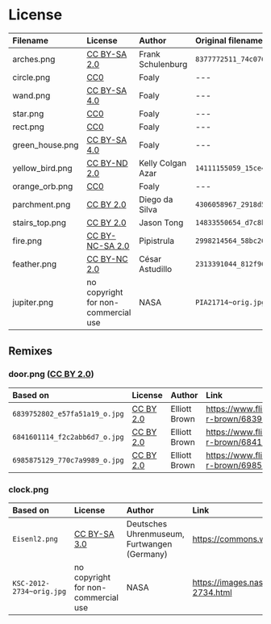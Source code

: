 License
=======

| Filename        | License                             | Author            | Original filename              | Link                                                        |
|:----------------|:------------------------------------|:------------------|:-------------------------------|:------------------------------------------------------------|
| arches.png      | [CC BY-SA 2.0][by-sa-2.0]           | Frank Schulenburg | `8377772511_74c076f4f4_o.jpg`  | https://www.flickr.com/photos/frank_schulenburg/8377772511/ |
| circle.png      | [CC0][cc0]                          | Foaly             | ---                            | Image was created for this game                             |
| wand.png        | [CC BY-SA 4.0][by-sa-4.0]           | Foaly             | ---                            | Image was created for this game                             |
| star.png        | [CC0][cc0]                          | Foaly             | ---                            | Image was created for this game                             |
| rect.png        | [CC0][cc0]                          | Foaly             | ---                            | Image was created for this game                             |
| green_house.png | [CC BY-SA 4.0][by-sa-4.0]           | Foaly             | ---                            | Image was created for this game                             |
| yellow_bird.png | [CC BY-ND 2.0][by-nd-2.0]           | Kelly Colgan Azar | `14111155059_15ce49a311_o.jpg` | https://www.flickr.com/photos/puttefin/14111155059/         |
| orange_orb.png  | [CC0][cc0]                          | Foaly             | ---                            | Image was created for this game                             |
| parchment.png   | [CC BY 2.0][by-2.0]                 | Diego da Silva    | `4306058967_2918d59463_o.jpg`  | https://www.flickr.com/photos/natura_pagana/4306058967/     |
| stairs_top.png  | [CC BY 2.0][by-2.0]                 | Jason Tong        | `14833550654_d7c8ba5157_o.jpg` | https://www.flickr.com/photos/sidneiensis/14833550654/      |
| fire.png        | [CC BY-NC-SA 2.0][by-nc-sa-2.0]     | Pipistrula        | `2998214564_58bc200cfc_o.jpg`  | https://www.flickr.com/photos/pipistrula/2998214564/        |
| feather.png     | [CC BY-NC 2.0][by-nc-2.0]           | César Astudillo   | `2313391044_812f96f1ba_o.jpg`  | https://www.flickr.com/photos/cesarastudillo/2313391044/    |
| jupiter.png     | no copyright for non-commercial use | NASA              | `PIA21714~orig.jpg`            | https://images.nasa.gov/details-PIA21714.html               |



Remixes
-------

### door.png ([CC BY 2.0][by-2.0])

| Based on                      | License             | Author        | Link                                                  |
|:------------------------------|:--------------------|:--------------|:------------------------------------------------------|
| `6839752802_e57fa51a19_o.jpg` | [CC BY 2.0][by-2.0] | Elliott Brown | https://www.flickr.com/photos/ell-r-brown/6839752802/ |
| `6841601114_f2c2abb6d7_o.jpg` | [CC BY 2.0][by-2.0] | Elliott Brown | https://www.flickr.com/photos/ell-r-brown/6841601114/ |
| `6985875129_770c7a9989_o.jpg` | [CC BY 2.0][by-2.0] | Elliott Brown | https://www.flickr.com/photos/ell-r-brown/6985875129/ |


### clock.png

| Based on                 | License                             | Author                                      | Link                                                |
|:-------------------------|:------------------------------------|:--------------------------------------------|:----------------------------------------------------|
| `Eisenl2.png`            | [CC BY-SA 3.0][by-sa-3.0]           | Deutsches Uhrenmuseum, Furtwangen (Germany) | https://commons.wikimedia.org/wiki/File:Eisenl2.png |
| `KSC-2012-2734~orig.jpg` | no copyright for non-commercial use | NASA                                        | https://images.nasa.gov/details-KSC-2012-2734.html  |




[cc0]: https://creativecommons.org/publicdomain/zero/1.0/
[by-2.0]: https://creativecommons.org/licenses/by/2.0/
[by-sa-2.0]: https://creativecommons.org/licenses/by-sa/2.0/
[by-sa-3.0]: https://creativecommons.org/licenses/by-sa/3.0/
[by-sa-4.0]: https://creativecommons.org/licenses/by-sa/4.0/
[by-nd-2.0]: https://creativecommons.org/licenses/by-nd/2.0/
[by-nc-2.0]: https://creativecommons.org/licenses/by-nc/2.0/
[by-nc-sa-2.0]: https://creativecommons.org/licenses/by-nc-sa/2.0/
